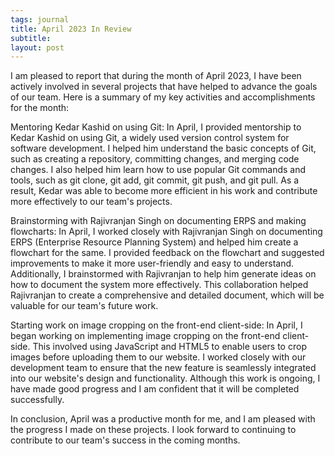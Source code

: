 ```yaml
---
tags: journal
title: April 2023 In Review
subtitle:
layout: post
---
```

I am pleased to report that during the month of April 2023, I have been actively involved in several projects that have helped to advance the goals of our team. Here is a summary of my key activities and accomplishments for the month:

Mentoring Kedar Kashid on using Git: 
In April, I provided mentorship to Kedar Kashid on using Git, a widely used version control system for software development. I helped him understand the basic concepts of Git, such as creating a repository, committing changes, and merging code changes. I also helped him learn how to use popular Git commands and tools, such as git clone, git add, git commit, git push, and git pull. As a result, Kedar was able to become more efficient in his work and contribute more effectively to our team's projects.

Brainstorming with Rajivranjan Singh on documenting ERPS and making flowcharts: 
In April, I worked closely with Rajivranjan Singh on documenting ERPS (Enterprise Resource Planning System) and helped him create a flowchart for the same. I provided feedback on the flowchart and suggested improvements to make it more user-friendly and easy to understand. Additionally, I brainstormed with Rajivranjan to help him generate ideas on how to document the system more effectively. This collaboration helped Rajivranjan to create a comprehensive and detailed document, which will be valuable for our team's future work.

Starting work on image cropping on the front-end client-side: 
In April, I began working on implementing image cropping on the front-end client-side. This involved using JavaScript and HTML5 to enable users to crop images before uploading them to our website. I worked closely with our development team to ensure that the new feature is seamlessly integrated into our website's design and functionality. Although this work is ongoing, I have made good progress and I am confident that it will be completed successfully.

In conclusion, April was a productive month for me, and I am pleased with the progress I made on these projects. I look forward to continuing to contribute to our team's success in the coming months.
